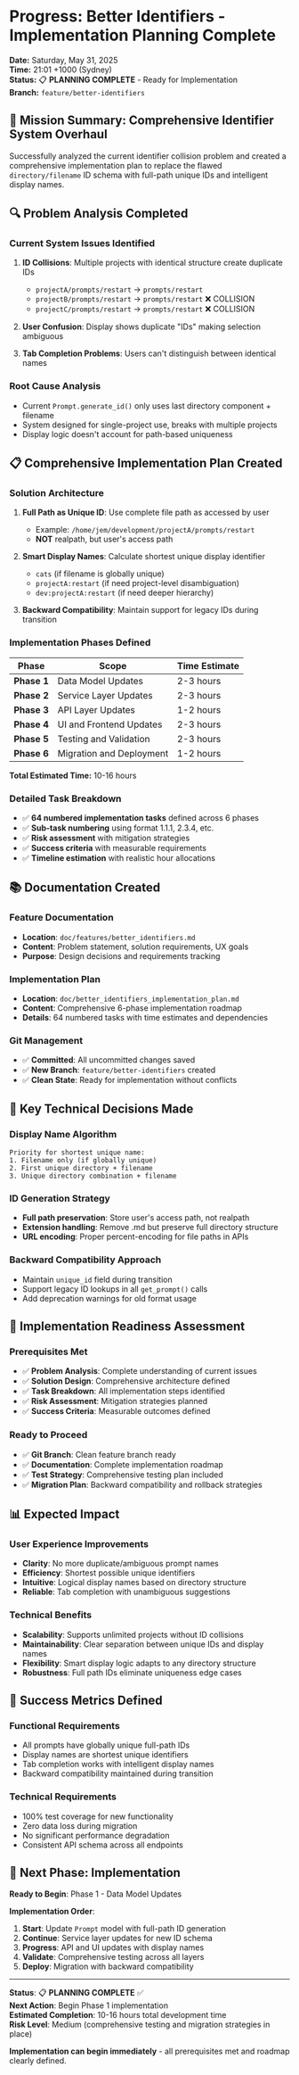 # Progress: Better Identifiers - Implementation Planning Complete

**Date:** Saturday, May 31, 2025  
**Time:** 21:01 +1000 (Sydney)  
**Status:** 📋 **PLANNING COMPLETE** - Ready for Implementation  
**Branch:** `feature/better-identifiers`

## 🎯 Mission Summary: Comprehensive Identifier System Overhaul

Successfully analyzed the current identifier collision problem and created a comprehensive implementation plan to replace the flawed `directory/filename` ID schema with full-path unique IDs and intelligent display names.

## 🔍 Problem Analysis Completed

### **Current System Issues Identified**
1. **ID Collisions**: Multiple projects with identical structure create duplicate IDs
   - `projectA/prompts/restart` → `prompts/restart`
   - `projectB/prompts/restart` → `prompts/restart` ❌ COLLISION
   - `projectC/prompts/restart` → `prompts/restart` ❌ COLLISION

2. **User Confusion**: Display shows duplicate "IDs" making selection ambiguous

3. **Tab Completion Problems**: Users can't distinguish between identical names

### **Root Cause Analysis**
- Current `Prompt.generate_id()` only uses last directory component + filename
- System designed for single-project use, breaks with multiple projects
- Display logic doesn't account for path-based uniqueness

## 📋 Comprehensive Implementation Plan Created

### **Solution Architecture**
1. **Full Path as Unique ID**: Use complete file path as accessed by user
   - Example: `/home/jem/development/projectA/prompts/restart`
   - **NOT** realpath, but user's access path

2. **Smart Display Names**: Calculate shortest unique display identifier
   - `cats` (if filename is globally unique)
   - `projectA:restart` (if need project-level disambiguation)  
   - `dev:projectA:restart` (if need deeper hierarchy)

3. **Backward Compatibility**: Maintain support for legacy IDs during transition

### **Implementation Phases Defined**

| Phase | Scope | Time Estimate |
|-------|-------|---------------|
| **Phase 1** | Data Model Updates | 2-3 hours |
| **Phase 2** | Service Layer Updates | 2-3 hours |
| **Phase 3** | API Layer Updates | 1-2 hours |
| **Phase 4** | UI and Frontend Updates | 2-3 hours |
| **Phase 5** | Testing and Validation | 2-3 hours |
| **Phase 6** | Migration and Deployment | 1-2 hours |

**Total Estimated Time:** 10-16 hours

### **Detailed Task Breakdown**
- ✅ **64 numbered implementation tasks** defined across 6 phases
- ✅ **Sub-task numbering** using format 1.1.1, 2.3.4, etc.
- ✅ **Risk assessment** with mitigation strategies
- ✅ **Success criteria** with measurable requirements
- ✅ **Timeline estimation** with realistic hour allocations

## 📚 Documentation Created

### **Feature Documentation**
- **Location**: `doc/features/better_identifiers.md`
- **Content**: Problem statement, solution requirements, UX goals
- **Purpose**: Design decisions and requirements tracking

### **Implementation Plan**
- **Location**: `doc/better_identifiers_implementation_plan.md`  
- **Content**: Comprehensive 6-phase implementation roadmap
- **Details**: 64 numbered tasks with time estimates and dependencies

### **Git Management**
- ✅ **Committed**: All uncommitted changes saved
- ✅ **New Branch**: `feature/better-identifiers` created
- ✅ **Clean State**: Ready for implementation without conflicts

## 🔧 Key Technical Decisions Made

### **Display Name Algorithm**
```
Priority for shortest unique name:
1. Filename only (if globally unique)
2. First unique directory + filename  
3. Unique directory combination + filename
```

### **ID Generation Strategy**
- **Full path preservation**: Store user's access path, not realpath
- **Extension handling**: Remove .md but preserve full directory structure
- **URL encoding**: Proper percent-encoding for file paths in APIs

### **Backward Compatibility Approach**
- Maintain `unique_id` field during transition
- Support legacy ID lookups in all `get_prompt()` calls
- Add deprecation warnings for old format usage

## 🚀 Implementation Readiness Assessment

### **Prerequisites Met**
- ✅ **Problem Analysis**: Complete understanding of current issues
- ✅ **Solution Design**: Comprehensive architecture defined
- ✅ **Task Breakdown**: All implementation steps identified
- ✅ **Risk Assessment**: Mitigation strategies planned
- ✅ **Success Criteria**: Measurable outcomes defined

### **Ready to Proceed**
- ✅ **Git Branch**: Clean feature branch ready
- ✅ **Documentation**: Complete implementation roadmap
- ✅ **Test Strategy**: Comprehensive testing plan included
- ✅ **Migration Plan**: Backward compatibility and rollback strategies

## 📊 Expected Impact

### **User Experience Improvements**
- **Clarity**: No more duplicate/ambiguous prompt names
- **Efficiency**: Shortest possible unique identifiers
- **Intuitive**: Logical display names based on directory structure
- **Reliable**: Tab completion with unambiguous suggestions

### **Technical Benefits**
- **Scalability**: Supports unlimited projects without ID collisions
- **Maintainability**: Clear separation between unique IDs and display names
- **Flexibility**: Smart display logic adapts to any directory structure
- **Robustness**: Full path IDs eliminate uniqueness edge cases

## 🎯 Success Metrics Defined

### **Functional Requirements**
- All prompts have globally unique full-path IDs
- Display names are shortest unique identifiers
- Tab completion works with intelligent display names
- Backward compatibility maintained during transition

### **Technical Requirements**
- 100% test coverage for new functionality
- Zero data loss during migration
- No significant performance degradation
- Consistent API schema across all endpoints

## 🚦 Next Phase: Implementation

**Ready to Begin**: Phase 1 - Data Model Updates

**Implementation Order**:
1. **Start**: Update `Prompt` model with full-path ID generation
2. **Continue**: Service layer updates for new ID schema  
3. **Progress**: API and UI updates with display names
4. **Validate**: Comprehensive testing across all layers
5. **Deploy**: Migration with backward compatibility

---

**Status**: 📋 **PLANNING COMPLETE** ✅  
**Next Action**: Begin Phase 1 implementation  
**Estimated Completion**: 10-16 hours total development time  
**Risk Level**: Medium (comprehensive testing and migration strategies in place)

**Implementation can begin immediately** - all prerequisites met and roadmap clearly defined.
